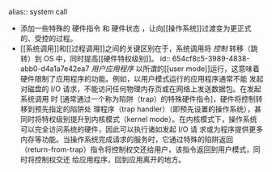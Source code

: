alias:: system call

- 添加一些特殊的 硬件指令 和 硬件状态 ，让向[[操作系统]]过渡变为更正式的、受控的过程。
- [[系统调用]]和[[过程调用]]之间的关键区别在于，系统调用将 *控制* 转移（跳转）到 OS 中，同时提高[[硬件特权级别]]。
  id:: 654cf8c5-3989-4838-abb0-d4a1a7e42ea7
  *用户应用程序* 以所谓的[[user mode]]运行，这意味着硬件限制了应用程序的功能。例如，以用户模式运行的应用程序通常不能
  发起对磁盘的 I/O 请求，不能访问任何物理内存页或在网络上发送数据包。在发起系统调用
  时 [通常通过一个称为陷阱（trap）的特殊硬件指令]，硬件将控制转移到预先指定的陷阱处
  理程序（trap handler）（即预先设置的操作系统），甚同时将特权级别提升到内核模式（kernel
  mode）。在内核模式下，操作系统可以完全访问系统的硬件，因此可以执行诸如发起 I/O 请
  求或为程序提供更多内存等功能。当操作系统完成请求的服务时，它通过特殊的陷阱返回
  （return-from-trap）指令将控制权交还给用户，该指令返回到用户模式，同时将控制权交还
  给应用程序，回到应用离开的地方。